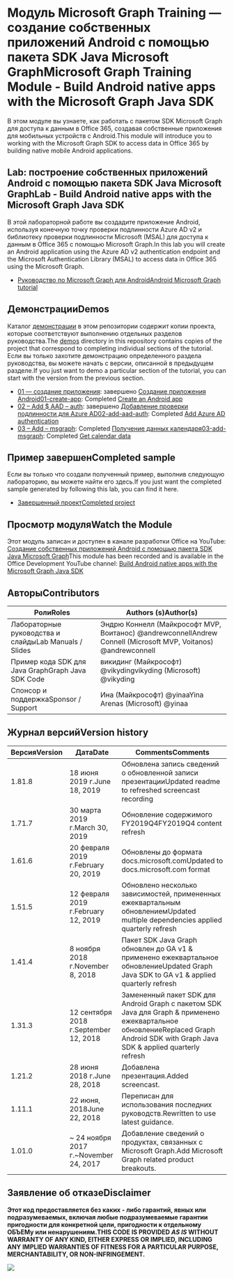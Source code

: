 # <a name="microsoft-graph-training-module---build-android-native-apps-with-the-microsoft-graph-java-sdk"></a><span data-ttu-id="10958-101">Модуль Microsoft Graph Training — создание собственных приложений Android с помощью пакета SDK Java Microsoft Graph</span><span class="sxs-lookup"><span data-stu-id="10958-101">Microsoft Graph Training Module - Build Android native apps with the Microsoft Graph Java SDK</span></span>

<span data-ttu-id="10958-102">В этом модуле вы узнаете, как работать с пакетом SDK Microsoft Graph для доступа к данным в Office 365, создавая собственные приложения для мобильных устройств с Android.</span><span class="sxs-lookup"><span data-stu-id="10958-102">This module will introduce you to working with the Microsoft Graph SDK to access data in Office 365 by building native mobile Android applications.</span></span>

## <a name="lab---build-android-native-apps-with-the-microsoft-graph-java-sdk"></a><span data-ttu-id="10958-103">Lab: построение собственных приложений Android с помощью пакета SDK Java Microsoft Graph</span><span class="sxs-lookup"><span data-stu-id="10958-103">Lab - Build Android native apps with the Microsoft Graph Java SDK</span></span>

<span data-ttu-id="10958-104">В этой лабораторной работе вы создадите приложение Android, используя конечную точку проверки подлинности Azure AD v2 и библиотеку проверки подлинности Microsoft (MSAL) для доступа к данным в Office 365 с помощью Microsoft Graph.</span><span class="sxs-lookup"><span data-stu-id="10958-104">In this lab you will create an Android application using the Azure AD v2 authentication endpoint and the Microsoft Authentication Library (MSAL) to access data in Office 365 using the Microsoft Graph.</span></span>

- [<span data-ttu-id="10958-105">Руководство по Microsoft Graph для Android</span><span class="sxs-lookup"><span data-stu-id="10958-105">Android Microsoft Graph tutorial</span></span>](https://docs.microsoft.com/graph/tutorials/android)

## <a name="demos"></a><span data-ttu-id="10958-106">Демонстрации</span><span class="sxs-lookup"><span data-stu-id="10958-106">Demos</span></span>

<span data-ttu-id="10958-107">Каталог [демонстрации](./demos) в этом репозитории содержит копии проекта, которые соответствуют выполнению отдельных разделов руководства.</span><span class="sxs-lookup"><span data-stu-id="10958-107">The [demos](./demos) directory in this repository contains copies of the project that correspond to completing individual sections of the tutorial.</span></span> <span data-ttu-id="10958-108">Если вы только захотите демонстрацию определенного раздела руководства, вы можете начать с версии, описанной в предыдущем разделе.</span><span class="sxs-lookup"><span data-stu-id="10958-108">If you just want to demo a particular section of the tutorial, you can start with the version from the previous section.</span></span>

- <span data-ttu-id="10958-109">[01 — создание приложения](demos/01-create-app): завершено [Создание приложения Android](https://docs.microsoft.com/graph/tutorials/android?tutorial-step=1)</span><span class="sxs-lookup"><span data-stu-id="10958-109">[01-create-app](demos/01-create-app): Completed [Create an Android app](https://docs.microsoft.com/graph/tutorials/android?tutorial-step=1)</span></span>
- <span data-ttu-id="10958-110">[02 – Add $ AAD – auth](demos/02-add-aad-auth): завершено [Добавление проверки подлинности для Azure AD](https://docs.microsoft.com/graph/tutorials/android?tutorial-step=3)</span><span class="sxs-lookup"><span data-stu-id="10958-110">[02-add-aad-auth](demos/02-add-aad-auth): Completed [Add Azure AD authentication](https://docs.microsoft.com/graph/tutorials/android?tutorial-step=3)</span></span>
- <span data-ttu-id="10958-111">[03 – Add – msgraph](demos/03-add-msgraph): Completed [Получение данных календаря](https://docs.microsoft.com/graph/tutorials/android?tutorial-step=4)</span><span class="sxs-lookup"><span data-stu-id="10958-111">[03-add-msgraph](demos/03-add-msgraph): Completed [Get calendar data](https://docs.microsoft.com/graph/tutorials/android?tutorial-step=4)</span></span>

## <a name="completed-sample"></a><span data-ttu-id="10958-112">Пример завершен</span><span class="sxs-lookup"><span data-stu-id="10958-112">Completed sample</span></span>

<span data-ttu-id="10958-113">Если вы только что создали полученный пример, выполнив следующую лабораторию, вы можете найти его здесь.</span><span class="sxs-lookup"><span data-stu-id="10958-113">If you just want the completed sample generated by following this lab, you can find it here.</span></span>

- [<span data-ttu-id="10958-114">Завершенный проект</span><span class="sxs-lookup"><span data-stu-id="10958-114">Completed project</span></span>](demos/03-add-msgraph)

## <a name="watch-the-module"></a><span data-ttu-id="10958-115">Просмотр модуля</span><span class="sxs-lookup"><span data-stu-id="10958-115">Watch the Module</span></span>

<span data-ttu-id="10958-116">Этот модуль записан и доступен в канале разработки Office на YouTube: [Создание собственных приложений Android с помощью пакета SDK Java Microsoft Graph](https://youtu.be/BLmOmv4FSsQ)</span><span class="sxs-lookup"><span data-stu-id="10958-116">This module has been recorded and is available in the Office Development YouTube channel: [Build Android native apps with the Microsoft Graph Java SDK](https://youtu.be/BLmOmv4FSsQ)</span></span>

## <a name="contributors"></a><span data-ttu-id="10958-117">Авторы</span><span class="sxs-lookup"><span data-stu-id="10958-117">Contributors</span></span>

| <span data-ttu-id="10958-118">Роли</span><span class="sxs-lookup"><span data-stu-id="10958-118">Roles</span></span>                | <span data-ttu-id="10958-119">Authors (s)</span><span class="sxs-lookup"><span data-stu-id="10958-119">Author(s)</span></span>                                               |
| -------------------- | ------------------------------------------------------- |
| <span data-ttu-id="10958-120">Лабораторные руководства и слайды</span><span class="sxs-lookup"><span data-stu-id="10958-120">Lab Manuals / Slides</span></span> | <span data-ttu-id="10958-121">Эндрю Коннелл (Майкрософт MVP, Воитанос) @andrewconnell</span><span class="sxs-lookup"><span data-stu-id="10958-121">Andrew Connell (Microsoft MVP, Voitanos) @andrewconnell</span></span> |
| <span data-ttu-id="10958-122">Пример кода SDK для Java Graph</span><span class="sxs-lookup"><span data-stu-id="10958-122">Graph Java SDK Code</span></span>  | <span data-ttu-id="10958-123">викидинг (Майкрософт) @vikyding</span><span class="sxs-lookup"><span data-stu-id="10958-123">vikyding (Microsoft) @vikyding</span></span>                          |
| <span data-ttu-id="10958-124">Спонсор и поддержка</span><span class="sxs-lookup"><span data-stu-id="10958-124">Sponsor / Support</span></span>    | <span data-ttu-id="10958-125">Ина (Майкрософт) @yinaa</span><span class="sxs-lookup"><span data-stu-id="10958-125">Yina Arenas (Microsoft) @yinaa</span></span>                          |

## <a name="version-history"></a><span data-ttu-id="10958-126">Журнал версий</span><span class="sxs-lookup"><span data-stu-id="10958-126">Version history</span></span>

| <span data-ttu-id="10958-127">Версия</span><span class="sxs-lookup"><span data-stu-id="10958-127">Version</span></span> | <span data-ttu-id="10958-128">Дата</span><span class="sxs-lookup"><span data-stu-id="10958-128">Date</span></span>               | <span data-ttu-id="10958-129">Comments</span><span class="sxs-lookup"><span data-stu-id="10958-129">Comments</span></span>                                                                   |
| ------- | ------------------ | -------------------------------------------------------------------------- |
| <span data-ttu-id="10958-130">1.8</span><span class="sxs-lookup"><span data-stu-id="10958-130">1.8</span></span>     | <span data-ttu-id="10958-131">18 июня 2019 г.</span><span class="sxs-lookup"><span data-stu-id="10958-131">June 18, 2019</span></span>      | <span data-ttu-id="10958-132">Обновлена запись сведений о обновленной записи презентации</span><span class="sxs-lookup"><span data-stu-id="10958-132">Updated readme to refreshed screencast recording</span></span>                           |
| <span data-ttu-id="10958-133">1.7</span><span class="sxs-lookup"><span data-stu-id="10958-133">1.7</span></span>     | <span data-ttu-id="10958-134">30 марта 2019 г.</span><span class="sxs-lookup"><span data-stu-id="10958-134">March 30, 2019</span></span>     | <span data-ttu-id="10958-135">Обновление содержимого FY2019Q4</span><span class="sxs-lookup"><span data-stu-id="10958-135">FY2019Q4 content refresh</span></span>                                                   |
| <span data-ttu-id="10958-136">1.6</span><span class="sxs-lookup"><span data-stu-id="10958-136">1.6</span></span>     | <span data-ttu-id="10958-137">20 февраля 2019 г.</span><span class="sxs-lookup"><span data-stu-id="10958-137">February 20, 2019</span></span>  | <span data-ttu-id="10958-138">Обновлены до формата docs.microsoft.com</span><span class="sxs-lookup"><span data-stu-id="10958-138">Updated to docs.microsoft.com format</span></span>                                       |
| <span data-ttu-id="10958-139">1.5</span><span class="sxs-lookup"><span data-stu-id="10958-139">1.5</span></span>     | <span data-ttu-id="10958-140">12 февраля 2019 г.</span><span class="sxs-lookup"><span data-stu-id="10958-140">February 12, 2019</span></span>  | <span data-ttu-id="10958-141">Обновлено несколько зависимостей, примененных ежеквартальным обновлением</span><span class="sxs-lookup"><span data-stu-id="10958-141">Updated multiple dependencies applied quarterly refresh</span></span>                    |
| <span data-ttu-id="10958-142">1.4</span><span class="sxs-lookup"><span data-stu-id="10958-142">1.4</span></span>     | <span data-ttu-id="10958-143">8 ноября 2018 г.</span><span class="sxs-lookup"><span data-stu-id="10958-143">November 8, 2018</span></span>   | <span data-ttu-id="10958-144">Пакет SDK Java Graph обновлен до GA v1 & применено ежеквартальное обновление</span><span class="sxs-lookup"><span data-stu-id="10958-144">Updated Graph Java SDK to GA v1 & applied quarterly refresh</span></span>                |
| <span data-ttu-id="10958-145">1.3</span><span class="sxs-lookup"><span data-stu-id="10958-145">1.3</span></span>     | <span data-ttu-id="10958-146">12 сентября 2018 г.</span><span class="sxs-lookup"><span data-stu-id="10958-146">September 12, 2018</span></span> | <span data-ttu-id="10958-147">Замененный пакет SDK для Android Graph с пакетом SDK Java для Graph & применено ежеквартальное обновление</span><span class="sxs-lookup"><span data-stu-id="10958-147">Replaced Graph Android SDK with Graph Java SDK & applied quarterly refresh</span></span> |
| <span data-ttu-id="10958-148">1.2</span><span class="sxs-lookup"><span data-stu-id="10958-148">1.2</span></span>     | <span data-ttu-id="10958-149">28 июня 2018 г.</span><span class="sxs-lookup"><span data-stu-id="10958-149">June 28, 2018</span></span>      | <span data-ttu-id="10958-150">Добавлена презентация.</span><span class="sxs-lookup"><span data-stu-id="10958-150">Added screencast.</span></span>                                                          |
| <span data-ttu-id="10958-151">1.1</span><span class="sxs-lookup"><span data-stu-id="10958-151">1.1</span></span>     | <span data-ttu-id="10958-152">22 июня, 2018</span><span class="sxs-lookup"><span data-stu-id="10958-152">June 22, 2018</span></span>      | <span data-ttu-id="10958-153">Переписан для использования последних руководств.</span><span class="sxs-lookup"><span data-stu-id="10958-153">Rewritten to use latest guidance.</span></span>                                          |
| <span data-ttu-id="10958-154">1.0</span><span class="sxs-lookup"><span data-stu-id="10958-154">1.0</span></span>     | <span data-ttu-id="10958-155">~ 24 ноября 2017 г.</span><span class="sxs-lookup"><span data-stu-id="10958-155">~November 24, 2017</span></span> | <span data-ttu-id="10958-156">Добавление сведений о продуктах, связанных с Microsoft Graph.</span><span class="sxs-lookup"><span data-stu-id="10958-156">Add Microsoft Graph related product breakouts.</span></span>                             |

## <a name="disclaimer"></a><span data-ttu-id="10958-157">Заявление об отказе</span><span class="sxs-lookup"><span data-stu-id="10958-157">Disclaimer</span></span>

<span data-ttu-id="10958-158">**Этот код предоставляется без каких _-_ либо гарантий, явных или подразумеваемых, включая любые подразумеваемые гарантии пригодности для конкретной цели, пригодности к отдельному ОБЪЕМу или ненарушениям.**</span><span class="sxs-lookup"><span data-stu-id="10958-158">**THIS CODE IS PROVIDED _AS IS_ WITHOUT WARRANTY OF ANY KIND, EITHER EXPRESS OR IMPLIED, INCLUDING ANY IMPLIED WARRANTIES OF FITNESS FOR A PARTICULAR PURPOSE, MERCHANTABILITY, OR NON-INFRINGEMENT.**</span></span>

<img src="https://telemetry.sharepointpnp.com/msgraph-training-android" />
